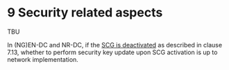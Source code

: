 
# 9 Security related aspects

TBU

In (NG)EN-DC and NR-DC, if the [SCG is deactivated](../../3GPP%20features/SCG%20deactivation.md) as described in clause 7.13, whether to perform security key update upon SCG activation is up to network implementation.
